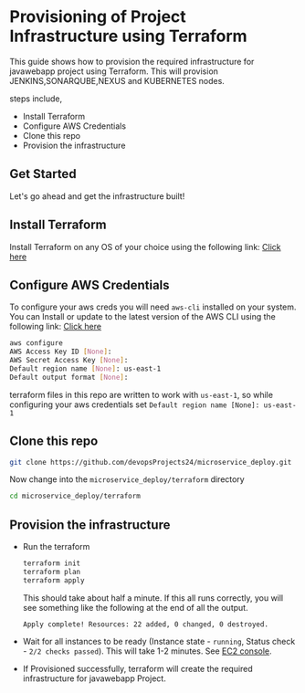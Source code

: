 # Provisioning of Project Infrastructure using Terraform

This guide shows how to provision the required infrastructure for javawebapp project using Terraform.
This will provision JENKINS,SONARQUBE,NEXUS and KUBERNETES nodes.

steps include,
  * Install Terraform
  * Configure AWS Credentials
  * Clone this repo
  * Provision the infrastructure

## Get Started

  Let's go ahead and get the infrastructure built!

## Install Terraform

Install Terraform on any OS of your choice using the following link:
[Click here](https://developer.hashicorp.com/terraform/install)

## Configure AWS Credentials

To configure your aws creds you will need `aws-cli` installed on your system.
You can Install or update to the latest version of the AWS CLI using the following link:
[Click here](https://docs.aws.amazon.com/cli/latest/userguide/getting-started-install.html)

```bash
aws configure
AWS Access Key ID [None]:
AWS Secret Access Key [None]:
Default region name [None]: us-east-1
Default output format [None]:
```
terraform files in this repo are written to work with `us-east-1`, so while configuring your aws credentials set `Default region name [None]: us-east-1`

## Clone this repo

```bash
git clone https://github.com/devopsProjects24/microservice_deploy.git
```

Now change into the `microservice_deploy/terraform` directory

```bash
cd microservice_deploy/terraform
```

## Provision the infrastructure

* Run the terraform

    ```bash
    terraform init
    terraform plan
    terraform apply
    ```

    This should take about half a minute. If this all runs correctly, you will see something like the following at the end of all the output.

    ```
    Apply complete! Resources: 22 added, 0 changed, 0 destroyed.

* Wait for all instances to be ready (Instance state - `running`, Status check - `2/2 checks passed`). This will take 1-2 minutes. See [EC2 console](https://us-east-1.console.aws.amazon.com/ec2/home?region=us-east-1#Instances:instanceState=running).
* If Provisioned successfully, terraform will create the required infrastructure for javawebapp Project.
